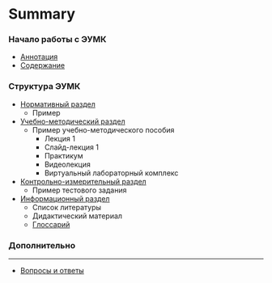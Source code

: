 # Summary

### Начало работы с ЭУМК

* [Аннотация](README.md)
* [Содержание](docs/structure.md)

### Структура ЭУМК

* [Нормативный раздел](docs/standart/structure.md)
    * Пример
* [Учебно-методический раздел](docs/metodical/structure.md)
    * Пример учебно-методического пособия
        * Лекция 1
        * Слайд-лекция 1
        * Практикум
        * Видеолекция
        * Виртуальный лабораторный комплекс
* [Контрольно-измерительный раздел](docs/measurement/structure.md)
    * Пример тестового задания
* [Информационный раздел](docs/information/structure.md)
    * Список литературы
    * Дидактический материал
    * [Глоссарий](GLOSSARY.md)

### Дополнительно

---

* [Вопросы и ответы](faq.md)
